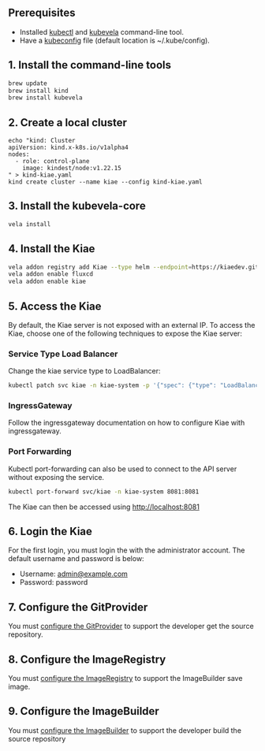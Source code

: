 ## Prerequisites

- Installed [kubectl](https://kubernetes.io/docs/tasks/tools/install-kubectl/) and [kubevela](https://kubevela.net/docs/installation/kubernetes#install-vela-cli) command-line tool.
- Have a [kubeconfig](https://kubernetes.io/docs/tasks/access-application-cluster/configure-access-multiple-clusters/) file (default location is ~/.kube/config).

## 1. Install the command-line tools

```bash
brew update
brew install kind
brew install kubevela
```

## 2. Create a local cluster

```shell
echo "kind: Cluster
apiVersion: kind.x-k8s.io/v1alpha4
nodes:
  - role: control-plane
    image: kindest/node:v1.22.15
" > kind-kiae.yaml
kind create cluster --name kiae --config kind-kiae.yaml
```

## 3. Install the kubevela-core

```bash
vela install
```

## 4. Install the Kiae

```bash
vela addon registry add Kiae --type helm --endpoint=https://kiaedev.github.io/vela-addons
vela addon enable fluxcd
vela addon enable kiae
```

## 5. Access the Kiae

By default, the Kiae server is not exposed with an external IP. To access the Kiae, choose one of the following techniques to expose the Kiae server:

### Service Type Load Balancer

Change the kiae service type to LoadBalancer:

```bash
kubectl patch svc kiae -n kiae-system -p '{"spec": {"type": "LoadBalancer"}}'
```

### IngressGateway

Follow the ingressgateway documentation on how to configure Kiae with ingressgateway.

### Port Forwarding

Kubectl port-forwarding can also be used to connect to the API server without exposing the service.

```bash
kubectl port-forward svc/kiae -n kiae-system 8081:8081
```

The Kiae can then be accessed using [http://localhost:8081](http://localhost:8081)

## 6. Login the Kiae

For the first login, you must login the with the administrator account. The default username and password is below:

- Username: admin@example.com
- Password: password

## 7. Configure the GitProvider

You must [configure the GitProvider](/operator-manual/git-provider/) to support the developer get the source repository.


## 8. Configure the ImageRegistry

You must [configure the ImageRegistry](/operator-manual/image-registry/) to support the ImageBuilder save image.

## 9. Configure the ImageBuilder

You must [configure the ImageBuilder](/operator-manual/image-builder/) to support the developer build the source repository
